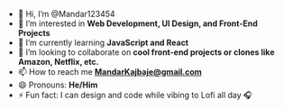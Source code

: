 - 👋 Hi, I’m @Mandar123454
- 👀 I’m interested in **Web Development, UI Design, and Front-End Projects**
- 🌱 I’m currently learning **JavaScript and React**
- 💞️ I’m looking to collaborate on **cool front-end projects or clones like Amazon, Netflix, etc.**
- 📫 How to reach me **MandarKajbaje@gmail.com**
- 😄 Pronouns: **He/Him**
- ⚡ Fun fact: I can design and code while vibing to Lofi all day 🎧

<!---
Mandar123454/Mandar123454 is a ✨ special ✨ repository because its `README.md` (this file) appears on your GitHub profile.
You can click the Preview link to take a look at your changes.
--->
